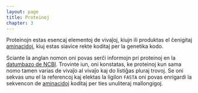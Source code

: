 ```yaml
---
layout: page
title: Proteinoj
chapter: 3
---
```


<!--
https://wiki.jmol.org/index.php/Jmol_Tutorials Exploring proteins...
https://www.rcsb.org
https://chem.wisc.edu/genchem-tutorials/
https://www2.chem.wisc.edu/deptfiles/genchem/netorial/modules/biomolecules/modules/index.htm

-->

Proteinojn estas esencaj elementoj de vivaĵoj, kiujn ili produktas el ĉenigitaj [aminacidoj](aminacido), kiuj estas siavice rekte koditaj per la genetika kodo.

Sciante la anglan nomon oni povas serĉi informojn pri proteinoj en la [datumbazo de NCBI](https://www.ncbi.nlm.nih.gov/protein/). Trovinte iun, oni konstatas, ke proteinoj kun sama nomo tamen varias de vivaĵo al vivaĵo kaj do listiĝas pluraj trovoj. Se oni sekvas unu el la referencoj kaj elektas la ligilon `FASTA` oni povas enrigardi la sekvencon de [aminacidoj](aminacido) koditaj per ties unuliteraj mallongigoj.

